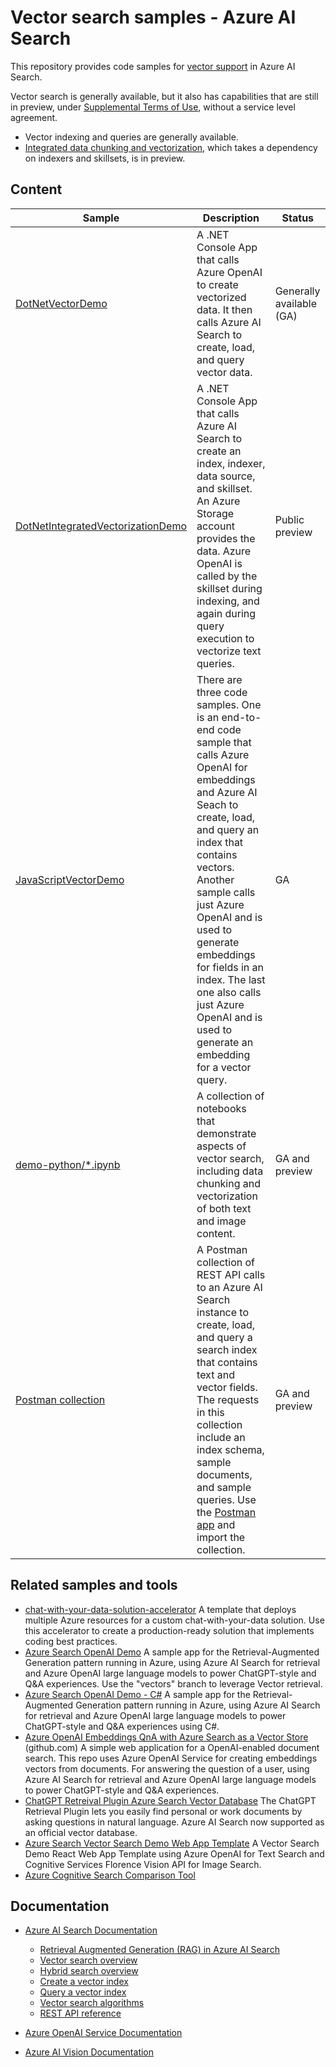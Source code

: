 # Vector search samples - Azure AI Search

This repository provides code samples for [vector support](https://learn.microsoft.com/azure/search/vector-search-overview) in Azure AI Search.

Vector search is generally available, but it also has capabilities that are still in preview, under [Supplemental Terms of Use](https://azure.microsoft.com/support/legal/preview-supplemental-terms/), without a service level agreement. 

- Vector indexing and queries are generally available. 
- [Integrated data chunking and vectorization](https://learn.microsoft.com/azure/search/vector-search-integrated-vectorization), which takes a dependency on indexers and skillsets, is in preview.

## Content

| Sample | Description | Status |
| ------ | ------------|--------|
| [DotNetVectorDemo](demo-dotnet/DotNetVectorDemo/readme.md) | A .NET Console App that calls Azure OpenAI to create vectorized data. It then calls Azure AI Search to create, load, and query vector data.| Generally available (GA) |
| [DotNetIntegratedVectorizationDemo](demo-dotnet/DotNetIntegratedVectorizationDemo/readme.md) | A .NET Console App that calls Azure AI Search to create an index, indexer, data source, and skillset. An Azure Storage account provides the data. Azure OpenAI is called by the skillset during indexing, and again during query execution to vectorize text queries. | Public preview |
| [JavaScriptVectorDemo](demo-javascript/JavaScriptVectorDemo/readme.md) | There are three code samples. One is an end-to-end code sample that calls Azure OpenAI for embeddings and Azure AI Seach to create, load, and query an index that contains vectors. Another sample calls just Azure OpenAI and is used to generate embeddings for fields in an index. The last one also calls just Azure OpenAI and is used to generate an embedding for a vector query. | GA |
| [demo-python/*.ipynb](demo-python/readme.md) |  A collection of notebooks that demonstrate aspects of vector search, including data chunking and vectorization of both text and image content. | GA and preview | 
| [Postman collection](postman-collection/Vector%20Search%20QuickStart.postman_collection%20v1.0.json)| A Postman collection of REST API calls to an Azure AI Search instance to create, load, and query a search index that contains text and vector fields. The requests in this collection include an index schema, sample documents, and sample queries. Use the [Postman app](https://www.postman.com/downloads/) and import the collection. | GA and preview | 

## Related samples and tools

- [chat-with-your-data-solution-accelerator](https://github.com/Azure-Samples/chat-with-your-data-solution-accelerator) A template that deploys multiple Azure resources for a custom chat-with-your-data solution. Use this accelerator to create a production-ready solution that implements coding best practices.
- [Azure Search OpenAI Demo](https://github.com/Azure-Samples/azure-search-openai-demo/tree/vectors) A sample app for the Retrieval-Augmented Generation pattern running in Azure, using Azure AI Search for retrieval and Azure OpenAI large language models to power ChatGPT-style and Q&A experiences. Use the "vectors" branch to leverage Vector retrieval.
- [Azure Search OpenAI Demo - C#](https://github.com/Azure-Samples/azure-search-openai-demo-csharp/tree/feature/embeddingSearch) A sample app for the Retrieval-Augmented Generation pattern running in Azure, using Azure AI Search for retrieval and Azure OpenAI large language models to power ChatGPT-style and Q&A experiences using C#.
- [Azure OpenAI Embeddings QnA with Azure Search as a Vector Store](https://github.com/ruoccofabrizio/azure-open-ai-embeddings-qna) (github.com) A simple web application for a OpenAI-enabled document search. This repo uses Azure OpenAI Service for creating embeddings vectors from documents. For answering the question of a user, using Azure AI Search for retrieval and Azure OpenAI large language models to power ChatGPT-style and Q&A experiences.
- [ChatGPT Retreival Plugin Azure Search Vector Database](https://github.com/openai/chatgpt-retrieval-plugin/blob/main/README.md#azure-cognitive-search) The ChatGPT Retrieval Plugin lets you easily find personal or work documents by asking questions in natural language. Azure AI Search now supported as an official vector database.
- [Azure Search Vector Search Demo Web App Template](https://github.com/farzad528/azure-search-vector-search-demo) A Vector Search Demo React Web App Template using Azure OpenAI for Text Search and Cognitive Services Florence Vision API for Image Search.
- [Azure Cognitive Search Comparison Tool](https://github.com/Azure-Samples/azure-search-comparison-tool)

## Documentation

- [Azure AI Search Documentation](https://learn.microsoft.com/azure/search/)

  - [Retrieval Augmented Generation (RAG) in Azure AI Search](https://learn.microsoft.com/azure/search/retrieval-augmented-generation-overview)
  - [Vector search overview](https://learn.microsoft.com/azure/search/vector-search-overview)
  - [Hybrid search overview](https://learn.microsoft.com/azure/search/hybrid-search-overview)
  - [Create a vector index](https://learn.microsoft.com/azure/search/vector-search-how-to-create-index)
  - [Query a vector index](https://learn.microsoft.com/azure/search/vector-search-how-to-query)
  - [Vector search algorithms](https://learn.microsoft.com/azure/search/vector-search-ranking)
  - [REST API reference](https://learn.microsoft.com/rest/api/searchservice/)

- [Azure OpenAI Service Documentation](https://learn.microsoft.com/azure/cognitive-services/openai/)

- [Azure AI Vision Documentation](https://learn.microsoft.com/azure/cognitive-services/computer-vision/)
